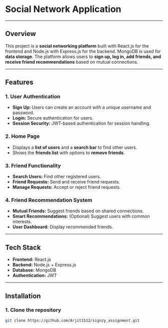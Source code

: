 # Social Network Application

---

## Overview
This project is a **social networking platform** built with React.js for the frontend and Node.js with Express.js for the backend. MongoDB is used for **data storage**. The platform allows users to **sign up, log in, add friends, and receive friend recommendations** based on mutual connections.

---

## Features

### 1. User Authentication
- **Sign Up:** Users can create an account with a unique username and password.
- **Login:** Secure authentication for users.
- **Session Security:** JWT-based authentication for session handling.

### 2. Home Page
- Displays a **list of users** and a **search bar** to find other users.
- Shows the **friends list** with options to **remove friends**.

### 3. Friend Functionality
- **Search Users:** Find other registered users.
- **Friend Requests:** Send and receive friend requests.
- **Manage Requests:** Accept or reject friend requests.

### 4. Friend Recommendation System
- **Mutual Friends:** Suggest friends based on shared connections.
- **Smart Recommendations:** (Optional) Suggest users with common interests.
- **User Dashboard:** Display recommended friends.

---

## Tech Stack
- **Frontend:** React.js
- **Backend:** Node.js + Express.js
- **Database:** MongoDB
- **Authentication:** JWT

---

## Installation

### 1. Clone the repository
```sh
git clone https://github.com/Arjit1512/signzy_assignment.git
